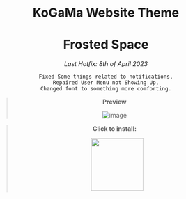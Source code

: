 <div align="center"> 

# KoGaMa Website Theme
# Frosted Space

  *Last Hotfix: 8th of April 2023*
 
    Fixed Some things related to notifications,
    Repaired User Menu not Showing Up,
    Changed font to something more comforting.
    
   
  
  
> **Preview**
> 
> ![image](https://user-images.githubusercontent.com/96681438/230713178-598aa199-0596-4824-a650-bcd70016879d.png)




> **Click to install:**
>
>  ㅤ[<img src="https://cdn.discordapp.com/attachments/1078001837573144576/1078001855629623397/Bez_tytuu.png" width="120"/>](https://github.com/LowOnGravity/KoGaMa/raw/main/Website%20Themes/Frosted%20Space/Script%20%26%20Source/Frosted%20Space.user.js)
  



</div>

